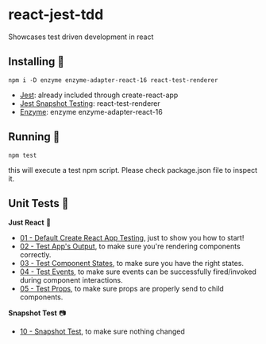 # react-jest-tdd
Showcases test driven development in react

## Installing 🔧
`npm i -D enzyme enzyme-adapter-react-16 react-test-renderer`

* [Jest](https://jestjs.io/docs/en/tutorial-react): already included through create-react-app
* [Jest Snapshot Testing](https://jestjs.io/docs/en/snapshot-testing): react-test-renderer
* [Enzyme](https://enzymejs.github.io/enzyme/docs/installation/): enzyme enzyme-adapter-react-16

## Running 🏃
`npm test`

this will execute a test npm script. Please check package.json file to inspect it.

## Unit Tests 📖

**Just React** 👷
* [01 - Default Create React App Testing](https://github.com/sfrnqdr/react-jest-tdd/tree/cra-default), just to show you how to start!
* [02 - Test App's Output](https://github.com/sfrnqdr/react-jest-tdd/tree/output-test), to make sure you're rendering components correctly.
* [03 - Test Component States](https://github.com/sfrnqdr/react-jest-tdd/tree/state-test), to make sure you have the right states.
* [04 - Test Events](https://github.com/sfrnqdr/react-jest-tdd/tree/event-test), to make sure events can be successfully fired/invoked during component interactions.
* [05 - Test Props](https://github.com/sfrnqdr/react-jest-tdd/tree/props-test), to make sure props are properly send to child components.

**Snapshot Test** 📷
* [10 - Snapshot Test](https://github.com/sfrnqdr/react-jest-tdd/tree/snapshot-test), to make sure nothing changed
